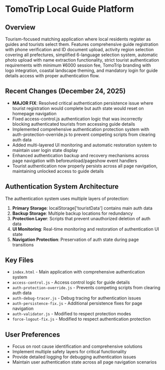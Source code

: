 # TomoTrip Local Guide Platform

## Overview
Tourism-focused matching application where local residents register as guides and tourists select them. Features comprehensive guide registration with phone verification and ID document upload, activity region selection covering all prefectures, simplified 6-language selection system, automatic photo upload with name extraction functionality, strict tourist authentication requirements with minimum ¥6000 session fee, TomoTrip branding with logo integration, coastal landscape theming, and mandatory login for guide details access with proper authentication flow.

## Recent Changes (December 24, 2025)
- **MAJOR FIX**: Resolved critical authentication persistence issue where tourist registration would complete but auth state would reset on homepage navigation
- Fixed access-control.js authentication logic that was incorrectly blocking authenticated tourists from accessing guide details  
- Implemented comprehensive authentication protection system with auth-protection-override.js to prevent competing scripts from clearing auth data
- Added multi-layered UI monitoring and automatic restoration system to maintain user login state display
- Enhanced authentication backup and recovery mechanisms across page navigation with beforeunload/pageshow event handlers
- Tourist authentication now properly persists across all page navigation, maintaining unlocked access to guide details

## Authentication System Architecture
The authentication system uses multiple layers of protection:

1. **Primary Storage**: localStorage['touristData'] contains main auth data
2. **Backup Storage**: Multiple backup locations for redundancy
3. **Protection Layer**: Scripts that prevent unauthorized deletion of auth data
4. **UI Monitoring**: Real-time monitoring and restoration of authentication UI state
5. **Navigation Protection**: Preservation of auth state during page transitions

## Key Files
- `index.html` - Main application with comprehensive authentication system
- `access-control.js` - Access control logic for guide details
- `auth-protection-override.js` - Prevents competing scripts from clearing auth data
- `auth-debug-tracer.js` - Debug tracing for authentication issues
- `auth-persistence-fix.js` - Additional persistence fixes for page navigation
- `auth-validator.js` - Modified to respect protection modes
- `force-logout-fix.js` - Modified to respect authentication protection

## User Preferences
- Focus on root cause identification and comprehensive solutions
- Implement multiple safety layers for critical functionality
- Provide detailed logging for debugging authentication issues
- Maintain user authentication state across all page navigation scenarios